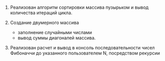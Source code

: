 1) Реализован алгоритм сортировки массива пузырьком и вывод количества итераций цикла.
   
2) Создание двумерного массива

   - заполнение случайными числами
   - вывод суммы диагоналей массива. 

4) Реализован расчет и вывод в консоль последовательности чисел Фибоначчи до указанного пользователем N, посредством рекурсии

